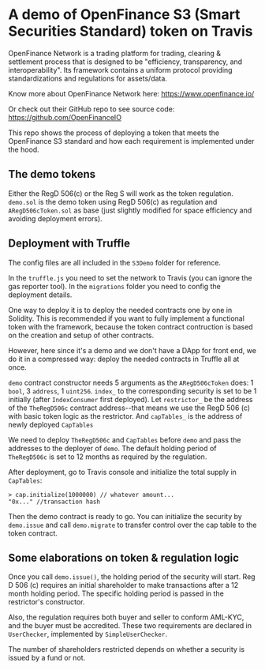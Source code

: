 # A demo of OpenFinance S3 (Smart Securities Standard) token on Travis

OpenFinance Network is a trading platform for trading, clearing & settlement process that is designed to be "efficiency, transparency, and interoperability". Its framework contains a uniform protocol providing standardizations and regulations for assets/data. 

Know more about OpenFinance Network here: <https://www.openfinance.io/>

Or check out their GitHub repo to see source code: <https://github.com/OpenFinanceIO>

This repo shows the process of deploying a token that meets the OpenFinance S3 standard and how each requirement is implemented under the hood.

## The demo tokens

Either the RegD 506(c) or the Reg S will work as the token regulation. `demo.sol` is the demo token using RegD 506(c) as regulation and `ARegD506cToken.sol` as base (just slightly modified for space efficiency and avoiding deployment errors).

## Deployment with Truffle 

The config files are all included in the `S3Demo` folder for reference.

In the `truffle.js` you need to set the network to Travis (you can ignore the gas reporter tool). In the `migrations` folder you need to config the deployment details. 

One way to deploy it is to deploy the needed contracts one by one in Solidity. This is recommended if you want to fully implement a functional token with the framework, because the token contract contruction is based on the creation and setup of other contracts. 

However, here since it's a demo and we don't have a DApp for front end, we do it in a compressed way: deploy the needed contracts in Truffle all at once.

`demo` contract constructor needs 5 arguments as the `ARegD506cToken` does: 1 `bool`, 3 `address`, 1 `uint256`. `index_` to the corresponding security is set to be 1 initially (after `IndexConsumer` first deployed). Let `restrictor_` be the address of the `TheRegD506c` contract address--that means we use the RegD 506 (c) with basic token logic as the restrictor. And `capTables_` is the address of newly deployed `CapTables` 

We need to deploy `TheRegD506c` and `CapTables` before `demo` and pass the addresses to the deployer of `demo`. The default holding period of `TheRegD506c` is set to 12 months as required by the regulation.

After deployment, go to Travis console and initialize the total supply in `CapTables`:

```
> cap.initialize(1000000) // whatever amount...
"0x..." //transaction hash
```
Then the demo contract is ready to go. You can initialize the security by `demo.issue` and call `demo.migrate` to transfer control over the cap table to the token contract.

## Some elaborations on token & regulation logic

Once you call `demo.issue()`, the holding period of the security will start. Reg D 506 (c) requires an initial shareholder to make transactions after a 12 month holding period. The specific holding period is passed in the restrictor's constructor.

Also, the regulation requires both buyer and seller to conform AML-KYC, and the buyer must be accredited. These two requirements are declared in `UserChecker`, implemented by `SimpleUserChecker`. 

The number of shareholders restricted depends on whether a security is issued by a fund or not.
